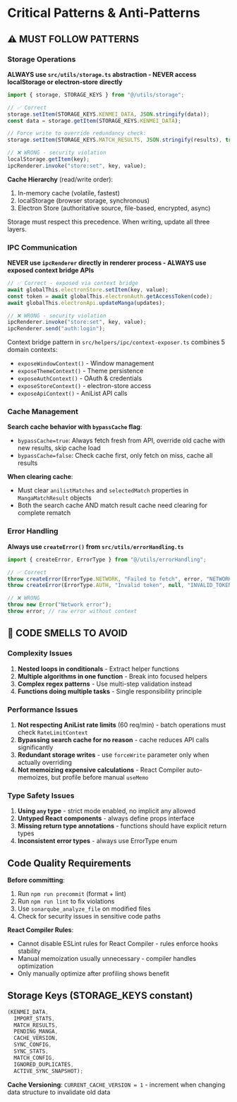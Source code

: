 # Critical Patterns & Anti-Patterns

## ⚠️ MUST FOLLOW PATTERNS

### Storage Operations

**ALWAYS use `src/utils/storage.ts` abstraction - NEVER access localStorage or electron-store directly**

```typescript
import { storage, STORAGE_KEYS } from "@/utils/storage";

// ✅ Correct
storage.setItem(STORAGE_KEYS.KENMEI_DATA, JSON.stringify(data));
const data = storage.getItem(STORAGE_KEYS.KENMEI_DATA);

// Force write to override redundancy check:
storage.setItem(STORAGE_KEYS.MATCH_RESULTS, JSON.stringify(results), true);

// ❌ WRONG - security violation
localStorage.getItem(key);
ipcRenderer.invoke("store:set", key, value);
```

**Cache Hierarchy** (read/write order):

1. In-memory cache (volatile, fastest)
2. localStorage (browser storage, synchronous)
3. Electron Store (authoritative source, file-based, encrypted, async)

Storage must respect this precedence. When writing, update all three layers.

### IPC Communication

**NEVER use `ipcRenderer` directly in renderer process - ALWAYS use exposed context bridge APIs**

```typescript
// ✅ Correct - exposed via context bridge
await globalThis.electronStore.setItem(key, value);
const token = await globalThis.electronAuth.getAccessToken(code);
await globalThis.electronApi.updateManga(updates);

// ❌ WRONG - security violation
ipcRenderer.invoke("store:set", key, value);
ipcRenderer.send("auth:login");
```

Context bridge pattern in `src/helpers/ipc/context-exposer.ts` combines 5 domain contexts:

- `exposeWindowContext()` - Window management
- `exposeThemeContext()` - Theme persistence
- `exposeAuthContext()` - OAuth & credentials
- `exposeStoreContext()` - electron-store access
- `exposeApiContext()` - AniList API calls

### Cache Management

**Search cache behavior with `bypassCache` flag**:

- `bypassCache=true`: Always fetch fresh from API, override old cache with new results, skip cache load
- `bypassCache=false`: Check cache first, only fetch on miss, cache all results

**When clearing cache**:

- Must clear `anilistMatches` and `selectedMatch` properties in `MangaMatchResult` objects
- Both the search cache AND match result cache need clearing for complete rematch

### Error Handling

**Always use `createError()` from `src/utils/errorHandling.ts`**

```typescript
import { createError, ErrorType } from "@/utils/errorHandling";

// ✅ Correct
throw createError(ErrorType.NETWORK, "Failed to fetch", error, "NETWORK_UNAVAILABLE");
throw createError(ErrorType.AUTH, "Invalid token", null, "INVALID_TOKEN");

// ❌ WRONG
throw new Error("Network error");
throw error; // raw error without context
```

## 🔴 CODE SMELLS TO AVOID

### Complexity Issues

1. **Nested loops in conditionals** - Extract helper functions
2. **Multiple algorithms in one function** - Break into focused helpers
3. **Complex regex patterns** - Use multi-step validation instead
4. **Functions doing multiple tasks** - Single responsibility principle

### Performance Issues

1. **Not respecting AniList rate limits** (60 req/min) - batch operations must check `RateLimitContext`
2. **Bypassing search cache for no reason** - cache reduces API calls significantly
3. **Redundant storage writes** - use `forceWrite` parameter only when actually overriding
4. **Not memoizing expensive calculations** - React Compiler auto-memoizes, but profile before manual `useMemo`

### Type Safety Issues

1. **Using `any` type** - strict mode enabled, no implicit any allowed
2. **Untyped React components** - always define props interface
3. **Missing return type annotations** - functions should have explicit return types
4. **Inconsistent error types** - always use ErrorType enum

## Code Quality Requirements

**Before committing**:

1. Run `npm run precommit` (format + lint)
2. Run `npm run lint` to fix violations
3. Use `sonarqube_analyze_file` on modified files
4. Check for security issues in sensitive code paths

**React Compiler Rules**:

- Cannot disable ESLint rules for React Compiler - rules enforce hooks stability
- Manual memoization usually unnecessary - compiler handles optimization
- Only manually optimize after profiling shows benefit

## Storage Keys (STORAGE_KEYS constant)

```typescript
(KENMEI_DATA,
  IMPORT_STATS,
  MATCH_RESULTS,
  PENDING_MANGA,
  CACHE_VERSION,
  SYNC_CONFIG,
  SYNC_STATS,
  MATCH_CONFIG,
  IGNORED_DUPLICATES,
  ACTIVE_SYNC_SNAPSHOT);
```

**Cache Versioning**: `CURRENT_CACHE_VERSION = 1` - increment when changing data structure to invalidate old data
